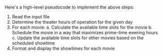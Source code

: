 Here's a high-level pseudocode to implement the above steps:

1. Read the input file
2. Determine the theater hours of operation for the given day
3. For each movie:
      a. Calculate the available time slots for the movie
      b. Schedule the movie in a way that maximizes prime-time evening hours
      c. Update the available time slots for other movies based on the scheduled showtime
4. Format and display the showtimes for each movie
